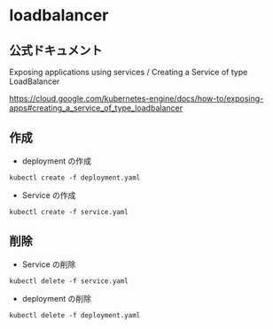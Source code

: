 # loadbalancer

## 公式ドキュメント

Exposing applications using services / Creating a Service of type LoadBalancer

https://cloud.google.com/kubernetes-engine/docs/how-to/exposing-apps#creating_a_service_of_type_loadbalancer

## 作成

+ deployment の作成

```
kubectl create -f deployment.yaml
```

+ Service の作成

```
kubectl create -f service.yaml
```

## 削除

+ Service の削除

```
kubectl delete -f service.yaml
```

+ deployment の削除

```
kubectl delete -f deployment.yaml
```
